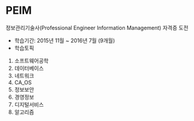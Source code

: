 # PEIM
정보관리기술사(Professional Engineer Information Management) 자격증 도전

- 학습기간: 2015년 11월 ~ 2016년 7월 (9개월)
- 학습토픽
1. 소프트웨어공학
2. 데이터베이스
3. 네트워크
4. CA_OS
5. 정보보안
6. 경영정보
7. 디지털서비스
8. 알고리즘
